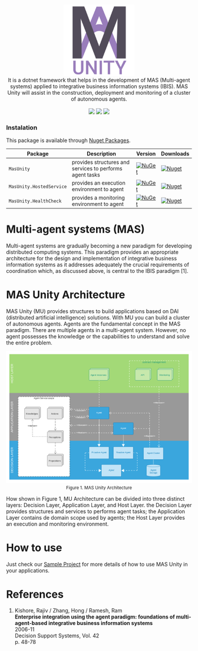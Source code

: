                                                                                                
<p align='center'>
    <img width=192" src="https://raw.githubusercontent.com/8T4/mas-unity/main/docs/imgs/logo.png" />
    <br/>It is a dotnet framework that helps in the development of MAS (Multi-agent systems) applied to integrative business information systems (IBIS). MAS Unity will assist in the construction, deployment and monitoring of a cluster of autonomous agents.
    <br/>
    <br/>
    <a href='https://github.com/8T4/mas-unity/actions/workflows/dotnet.yml'><img src="https://github.com/8T4/mas-unity/actions/workflows/dotnet.yml/badge.svg"></a>
    <a href='https://github.com/8T4/mas-unity/actions/workflows/codeql-analysis.yml'><img src="https://github.com/8T4/mas-unity/actions/workflows/codeql-analysis.yml/badge.svg"></a>
    <a href='https://www.codacy.com/gh/8T4/mas-unity/dashboard?utm_source=github.com&amp;utm_medium=referral&amp;utm_content=8T4/mas-unity&amp;utm_campaign=Badge_Grade'> <img src="https://app.codacy.com/project/badge/Grade/9e726551ed8f4414819d38e277a21a8f"></a>
</p>


### Instalation
This package is available through [Nuget Packages](https://www.nuget.org/packages?q=masunity).

| Package |  Description | Version | Downloads |
| ------- | ----- | ----- | ----- |
| `MasUnity` | provides structures and services to performs agent tasks | [![NuGet](https://img.shields.io/nuget/v/masunity.svg)](https://nuget.org/packages/masunity) | [![Nuget](https://img.shields.io/nuget/dt/masunity.svg)](https://nuget.org/packages/masunity) |
| `MasUnity.HostedService` | provides an execution environment to agent | [![NuGet](https://img.shields.io/nuget/v/MasUnity.HostedService.svg)](https://nuget.org/packages/MasUnity.HostedService) | [![Nuget](https://img.shields.io/nuget/dt/MasUnity.HostedService.svg)](https://nuget.org/packages/MasUnity.HostedService) |
| `MasUnity.HealthCheck` | provides a monitoring environment to agent | [![NuGet](https://img.shields.io/nuget/v/MasUnity.HealthCheck.svg)](https://nuget.org/packages/MasUnity.HealthCheck) | [![Nuget](https://img.shields.io/nuget/dt/MasUnity.HealthCheck.svg)](https://nuget.org/packages/MasUnity.HealthCheck) |
                 
                                                                                             
# Multi-agent systems (MAS)

Multi-agent systems are gradually becoming a new paradigm for developing distributed computing systems. This paradigm provides an appropriate architecture for the design and implementation of integrative business information systems as it addresses adequately the crucial requirements of coordination which, as discussed above, is central to the IBIS paradigm [1].

# MAS Unity Architecture

MAS Unity (MU) provides structures to build applications based on DAI (distributed artificial intelligence) solutions. With MU you can build a cluster of autonomous agents. Agents are the fundamental concept in the MAS paradigm. There are multiple agents in a multi-agent system. However, no agent possesses the knowledge or the capabilities to understand and solve the entire problem.

<p align='center'>
    <img src="https://raw.githubusercontent.com/8T4/mas-unity/main/docs/imgs/components.png" />
  <br/><small>Figure 1. MAS Unity Architecture </small>
</p> 
                                                                                            
How shown in Figure 1, MU Architecture can be divided into three distinct layers: Decision Layer, Application Layer, and Host Layer. the Decision Layer provides structures and services to performs agent tasks; the Application Layer contains de domain scope used by agents; the Host Layer provides an execution and monitoring environment.

# How to use

Just check our [Sample Project](https://github.com/8T4/mas-unity-sample) for more details of how to use MAS Unity in your applications.    

                                                                                            

# References

1. Kishore, Rajiv / Zhang, Hong / Ramesh, Ram  
**Enterprise integration using the agent paradigm: foundations of multi-agent-based integrative business information systems**   
2006-11  
Decision Support Systems, Vol. 42  
p. 48-78






